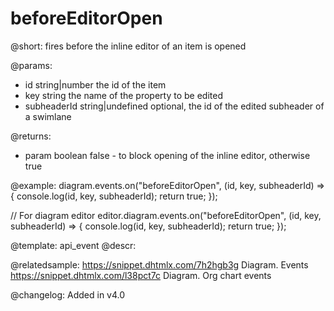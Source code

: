 beforeEditorOpen
=========

@short:
	fires before the inline editor of an item is opened 
    
@params:
- id    	    string|number		the id of the item
- key 		    string				the name of the property to be edited
- subheaderId	string|undefined	optional, the id of the edited subheader of a swimlane

@returns:
- param     boolean     false - to block opening of the inline editor, otherwise true

@example:
diagram.events.on("beforeEditorOpen", (id, key, subheaderId) => {
    console.log(id, key, subheaderId);
    return true;
});

// For diagram editor
editor.diagram.events.on("beforeEditorOpen", (id, key, subheaderId) => {
    console.log(id, key, subheaderId);
    return true;
});

@template: api_event
@descr:

@relatedsample:
https://snippet.dhtmlx.com/7h2hgb3g	Diagram. Events
https://snippet.dhtmlx.com/l38pct7c	Diagram. Org chart events

@changelog:
Added in v4.0